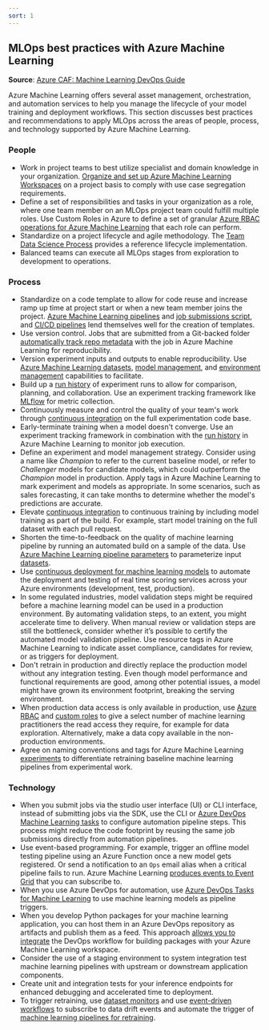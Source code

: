 ```yaml
---
sort: 1
---
```

## MLOps best practices with Azure Machine Learning

**Source**: [Azure CAF: Machine Learning DevOps Guide](https://docs.microsoft.com/en-us/azure/cloud-adoption-framework/ready/azure-best-practices/ai-machine-learning-mlops#machine-learning-devops-mlops-best-practices-with-azure-machine-learning)

Azure Machine Learning offers several asset management, orchestration, and automation services to help you manage the lifecycle of your model training and deployment workflows. This section discusses best practices and recommendations to apply MLOps across the areas of people, process, and technology supported by Azure Machine Learning.

### People

- Work in project teams to best utilize specialist and domain knowledge in your organization. [Organize and set up Azure Machine Learning Workspaces](./1-DesignforMLOps/3-InfrastructureDesign/2-AMLWorkspaceDesign/1-AMLWorkspaceDesign.md) on a project basis to comply with use case segregation requirements.
- Define a set of responsibilities and tasks in your organization as a role, where one team member on an MLOps project team could fulfill multiple roles. Use Custom Roles in Azure to define a set of granular [Azure RBAC operations for Azure Machine Learning](1-DesignforMLOps/3-InfrastructureDesign/2-AMLWorkspaceDesign/2-RoleBasedAccessControl.md) that each role can perform.
- Standardize on a project lifecycle and agile methodology. The [Team Data Science Process](https://docs.microsoft.com/en-us/azure/machine-learning/team-data-science-process/overview) provides a reference lifecycle implementation.
- Balanced teams can execute all MLOps stages from exploration to development to operations.

### Process 

- Standardize on a code template to allow for code reuse and increase ramp up time at project start or when a new team member joins the project. [Azure Machine Learning pipelines](https://docs.microsoft.com/en-us/azure/machine-learning/concept-ml-pipelines) and [job submissions script](https://docs.microsoft.com/en-us/python/api/azureml-core/azureml.core.scriptrun), and [CI/CD pipelines](https://docs.microsoft.com/en-us/azure/machine-learning/how-to-github-actions-machine-learning) lend themselves well for the creation of templates.
- Use version control. Jobs that are submitted from a Git-backed folder [automatically track repo metadata](https://docs.microsoft.com/en-us/azure/machine-learning/concept-train-model-git-integration) with the job in Azure Machine Learning for reproducibility.
- Version experiment inputs and outputs to enable reproducibility. Use [Azure Machine Learning datasets](https://docs.microsoft.com/en-us/azure/machine-learning/how-to-version-track-datasets), [model management](https://docs.microsoft.com/en-us/azure/machine-learning/concept-model-management-and-deployment), and [environment management](https://docs.microsoft.com/en-us/azure/machine-learning/concept-environments) capabilities to facilitate.
- Build up a [run history](https://docs.microsoft.com/en-us/azure/machine-learning/how-to-manage-runs?tabs=python) of experiment runs to allow for comparison, planning, and collaboration. Use an experiment tracking framework like [MLflow](https://docs.microsoft.com/en-us/azure/machine-learning/how-to-use-mlflow) for metric collection.
- Continuously measure and control the quality of your team's work through [continuous integration](https://docs.microsoft.com/en-us/azure/architecture/microservices/ci-cd) on the full experimentation code base.
- Early-terminate training when a model doesn't converge. Use an experiment tracking framework in combination with the [run history](https://docs.microsoft.com/en-us/azure/machine-learning/how-to-manage-runs?tabs=python) in Azure Machine Learning to monitor job execution.
- Define an experiment and model management strategy. Consider using a name like *Champion* to refer to the current baseline model, or refer to *Challenger* models for candidate models, which could outperform the *Champion* model in production. Apply tags in Azure Machine Learning to mark experiment and models as appropriate. In some scenarios, such as sales forecasting, it can take months to determine whether the model's predictions are accurate.
- Elevate [continuous integration](https://docs.microsoft.com/en-us/azure/architecture/microservices/ci-cd) to continuous training by including model training as part of the build. For example, start model training on the full dataset with each pull request.
- Shorten the time-to-feedback on the quality of machine learning pipeline by running an automated build on a sample of the data. Use [Azure Machine Learning pipeline parameters](https://docs.microsoft.com/en-us/azure/machine-learning/how-to-use-pipeline-parameter) to parameterize input [datasets](https://docs.microsoft.com/en-us/azure/machine-learning/how-to-train-with-datasets).
- Use [continuous deployment for machine learning models](https://docs.microsoft.com/en-us/azure/machine-learning/how-to-deploy-continuously-deploy) to automate the deployment and testing of real time scoring services across your Azure environments (development, test, production).
- In some regulated industries, model validation steps might be required before a machine learning model can be used in a production environment. By automating validation steps, to an extent, you might accelerate time to delivery. When manual review or validation steps are still the bottleneck, consider whether it’s possible to certify the automated model validation pipeline. Use resource tags in Azure Machine Learning to indicate asset compliance, candidates for review, or as triggers for deployment.
- Don't retrain in production and directly replace the production model without any integration testing. Even though model performance and functional requirements are good, among other potential issues, a model might have grown its environment footprint, breaking the serving environment.
- When production data access is only available in production, use [Azure RBAC](https://docs.microsoft.com/en-us/azure/role-based-access-control/resource-provider-operations#microsoftmachinelearningservices) and [custom roles](https://docs.microsoft.com/en-us/azure/machine-learning/how-to-assign-roles) to give a select number of machine learning practitioners the read access they require, for example for data exploration. Alternatively, make a data copy available in the non-production environments.
- Agree on naming conventions and tags for Azure Machine Learning [experiments](https://docs.microsoft.com/en-us/python/api/azureml-core/azureml.core.experiment.experiment) to differentiate retraining baseline machine learning pipelines from experimental work.

### Technology

- When you submit jobs via the studio user interface (UI) or CLI interface, instead of submitting jobs via the SDK, use the CLI or [Azure DevOps Machine Learning tasks](https://marketplace.visualstudio.com/items?itemName=ms-air-aiagility.vss-services-azureml) to configure automation pipeline steps. This process might reduce the code footprint by reusing the same job submissions directly from automation pipelines.
- Use event-based programming. For example, trigger an offline model testing pipeline using an Azure Function once a new model gets registered. Or send a notification to an `Ops` email alias when a critical pipeline fails to run. Azure Machine Learning [produces events to Event Grid](https://docs.microsoft.com/en-us/azure/machine-learning/how-to-use-event-grid) that you can subscribe to.
- When you use Azure DevOps for automation, use [Azure DevOps Tasks for Machine Learning](https://marketplace.visualstudio.com/items?itemName=ms-air-aiagility.vss-services-azureml) to use machine learning models as pipeline triggers.
- When you develop Python packages for your machine learning application, you can host them in an Azure DevOps repository as artifacts and publish them as a feed. This approach [allows you to integrate](https://docs.microsoft.com/en-us/azure/machine-learning/how-to-use-private-python-packages) the DevOps workflow for building packages with your Azure Machine Learning workspace.
- Consider the use of a staging environment to system integration test machine learning pipelines with upstream or downstream application components.
- Create unit and integration tests for your inference endpoints for enhanced debugging and accelerated time to deployment.
- To trigger retraining, use [dataset monitors](https://docs.microsoft.com/en-us/azure/machine-learning/how-to-monitor-datasets) and use [event-driven workflows](https://docs.microsoft.com/en-us/azure/machine-learning/how-to-use-event-grid) to subscribe to data drift events and automate the trigger of [machine learning pipelines for retraining](https://docs.microsoft.com/en-us/azure/machine-learning/how-to-retrain-designer).